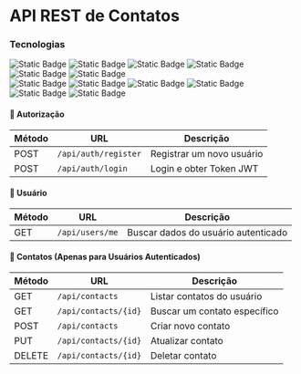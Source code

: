 # API REST de Contatos

### Tecnologias
<section align="left">
    <img alt="Static Badge" src="https://img.shields.io/badge/Java 21.0.7-grey?style=flat&logo=openjdk">
    <img alt="Static Badge" src="https://img.shields.io/badge/Spring%20Boot 3.5.3-grey?style=flat&logo=springboot">
    <img alt="Static Badge" src="https://img.shields.io/badge/Spring%20Web-grey?style=flat&logo=Spring%20Boot">
    <img alt="Static Badge" src="https://img.shields.io/badge/Spring%20Validation-grey?style=flat&logo=Spring%20Boot">
    <img alt="Static Badge" src="https://img.shields.io/badge/Spring Security-grey?style=flat&logo=Spring%20Boot"> 
    <img alt="Static Badge" src="https://img.shields.io/badge/Spring%20Data%20JPA-grey?style=flat&logo=Spring%20Boot"> 
    <br>
    <img alt="Static Badge" src="https://img.shields.io/badge/Docker-grey?style=flat&logo=Docker">
    <img alt="Static Badge" src="https://img.shields.io/badge/PostgreSQL-grey?style=flat&logo=PostgreSQL">
    <img alt="Static Badge" src="https://img.shields.io/badge/pgAdmin-grey?style=flat&logo=PostgreSQL">
    <img alt="Static Badge" src="https://img.shields.io/badge/Postman-grey?style=flat&logo=Postman">
    <img alt="Static Badge" src="https://img.shields.io/badge/Yaml-grey?style=flat&logo=yaml">
    <img alt="Static Badge" src="https://img.shields.io/badge/Hibernate-grey?style=flat&logo=Hibernate">
</section>

#### 🔐 Autorização

| Método | URL                                         | Descrição                                         |
| ------ | ------------------------------------------- | ------------------------------------------------- |
| POST   | `/api/auth/register`                        | Registrar um novo usuário                         |
| POST   | `/api/auth/login`                           | Login e obter Token JWT                           |

#### 👤 Usuário

| Método | URL                                         | Descrição                                         |
| ------ | ------------------------------------------- | ------------------------------------------------- |
| GET   | `/api/users/me`                              | Buscar dados do usuário autenticado               |

#### 📇 Contatos (Apenas para Usuários Autenticados)

| Método | URL                  | Descrição                    |
| ------ | -------------------- | ---------------------------- |
| GET    | `/api/contacts`      | Listar contatos do usuário   |
| GET    | `/api/contacts/{id}` | Buscar um contato específico |
| POST   | `/api/contacts`      | Criar novo contato           |
| PUT    | `/api/contacts/{id}` | Atualizar contato            |
| DELETE | `/api/contacts/{id}` | Deletar contato              |
